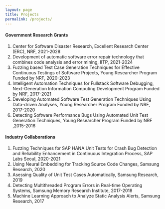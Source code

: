 ```yaml
---
layout: page
title: Projects
permalink: /projects/
---
```


#### Government Research Grants ####
1. Center for Software Disaster Research, Excellent Research Center (ERC), NRF, 2021-2028
2. Development of automatic software error repair technology that combines code analysis and error mining, IITP, 2021-2024
3. Fuzzing based Test Case Generation Techniques for Effective Continuous Testings of Software Projects, Young Researcher Program Funded by NRF, 2020-2023
4. Intelligent Automation Techniques for Fullstack Software Debugging, Next-Generation Information Computing Development Program Funded  by NRF, 2017-2021
5. Developing Automated Software Test Generation Techniques Using Data-driven Analyses, Young Researcher Program Funded by NRF, 2017-2020
6. Detecting Software Performance Bugs Using Automated Unit Test Generation Techniques, Young Researcher Program Funded by NRF ,2015-2016

#### Industry Collaborations ####
1. Fuzzing Techniques for SAP HANA Unit Tests for Crash Bug Detection and Reliability Enhancement in Continuous Integration Process, SAP Labs Seoul, 2020-2021
1. Using Neural Embedding for Tracking Source Code Changes, Samsung Research, 2020
1. Asessing Quality of Unit Test Cases Automatically, Samsung Research, 2019
1. Detecting Multithreaded Program Errors in Real-time Operating Systems, Samsung Memory Research Institute, 2017-2018
1. Machine Learning Approach to Analyze Static Analysis Alerts, Samsung Research, 2017
